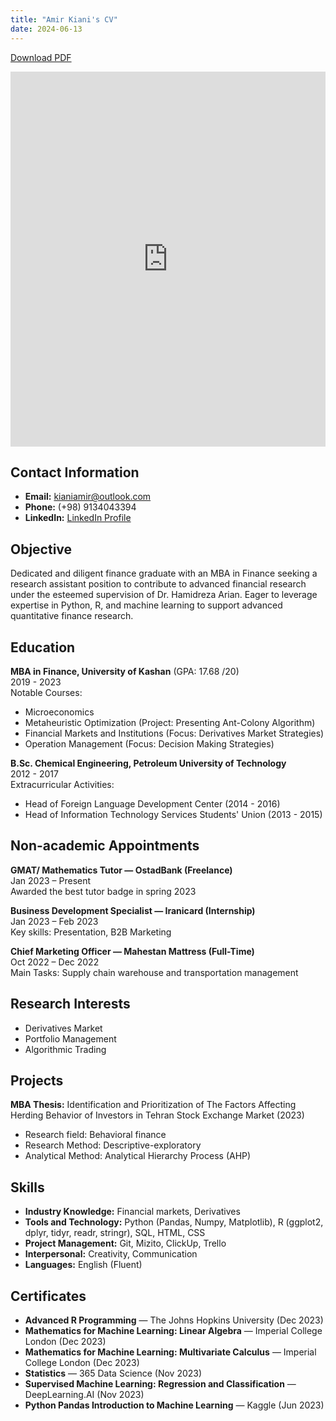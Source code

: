 ```yaml
---
title: "Amir Kiani's CV"
date: 2024-06-13
---
```


[Download PDF](https://amirkiani.info/cv/AmirKianiCV.pdf)

<iframe src="https://amirkiani.info/cv/AmirKianiCV.pdf" width="100%" height="600px" style="border: none;"></iframe>

## Contact Information
- **Email:** [kianiamir@outlook.com](mailto:kianiamir@outlook.com)
- **Phone:** (+98) 9134043394
- **LinkedIn:** [LinkedIn Profile](https://www.linkedin.com/in/amirkiani)

## Objective
Dedicated and diligent finance graduate with an MBA in Finance seeking a research assistant position to contribute to advanced financial research under the esteemed supervision of Dr. Hamidreza Arian. Eager to leverage expertise in Python, R, and machine learning to support advanced quantitative finance research.

## Education
**MBA in Finance, University of Kashan** (GPA: 17.68 /20)  
2019 - 2023  
Notable Courses:
- Microeconomics
- Metaheuristic Optimization (Project: Presenting Ant-Colony Algorithm)
- Financial Markets and Institutions (Focus: Derivatives Market Strategies)
- Operation Management (Focus: Decision Making Strategies)

**B.Sc. Chemical Engineering, Petroleum University of Technology**  
2012 - 2017  
Extracurricular Activities:
- Head of Foreign Language Development Center (2014 - 2016)
- Head of Information Technology Services Students' Union (2013 - 2015)

## Non-academic Appointments
**GMAT/ Mathematics Tutor — OstadBank (Freelance)**  
Jan 2023 – Present  
Awarded the best tutor badge in spring 2023

**Business Development Specialist — Iranicard (Internship)**  
Jan 2023 – Feb 2023  
Key skills: Presentation, B2B Marketing

**Chief Marketing Officer — Mahestan Mattress (Full-Time)**  
Oct 2022 – Dec 2022  
Main Tasks: Supply chain warehouse and transportation management

## Research Interests
- Derivatives Market
- Portfolio Management
- Algorithmic Trading

## Projects
**MBA Thesis:** Identification and Prioritization of The Factors Affecting Herding Behavior of Investors in Tehran Stock Exchange Market (2023)  
- Research field: Behavioral finance
- Research Method: Descriptive-exploratory
- Analytical Method: Analytical Hierarchy Process (AHP)

## Skills
- **Industry Knowledge:** Financial markets, Derivatives
- **Tools and Technology:** Python (Pandas, Numpy, Matplotlib), R (ggplot2, dplyr, tidyr, readr, stringr), SQL, HTML, CSS
- **Project Management:** Git, Mizito, ClickUp, Trello
- **Interpersonal:** Creativity, Communication
- **Languages:** English (Fluent)

## Certificates
- **Advanced R Programming** — The Johns Hopkins University (Dec 2023)
- **Mathematics for Machine Learning: Linear Algebra** — Imperial College London (Dec 2023)
- **Mathematics for Machine Learning: Multivariate Calculus** — Imperial College London (Dec 2023)
- **Statistics** — 365 Data Science (Nov 2023)
- **Supervised Machine Learning: Regression and Classification** — DeepLearning.AI (Nov 2023)
- **Python Pandas Introduction to Machine Learning** — Kaggle (Jun 2023)